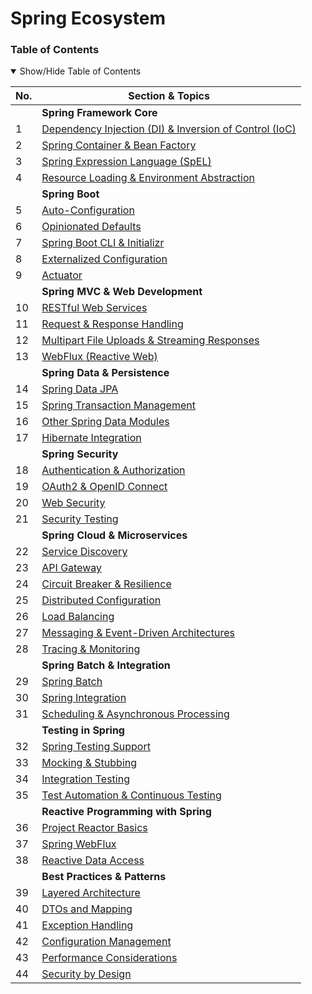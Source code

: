 # Spring Ecosystem

### Table of Contents

<details open>
<summary>Show/Hide Table of Contents</summary>

| No. | Section & Topics                                                                                     |
| ----|-----------------------------------------------------------------------------------------------------|
|      | **Spring Framework Core**                                                                           |
| 1    | [Dependency Injection (DI) & Inversion of Control (IoC)](#dependency-injection-di--inversion-of-control-ioc) |
| 2    | [Spring Container & Bean Factory](#spring-container--bean-factory)                                 |
| 3    | [Spring Expression Language (SpEL)](#spring-expression-language-spel)                               |
| 4    | [Resource Loading & Environment Abstraction](#resource-loading--environment-abstraction)           |
|      | **Spring Boot**                                                                                     |
| 5    | [Auto-Configuration](#auto-configuration)                                                           |
| 6    | [Opinionated Defaults](#opinionated-defaults)                                                       |
| 7    | [Spring Boot CLI & Initializr](#spring-boot-cli--initializr)                                       |
| 8    | [Externalized Configuration](#externalized-configuration)                                          |
| 9    | [Actuator](#actuator)                                                                               |
|      | **Spring MVC & Web Development**                                                                    |
| 10   | [RESTful Web Services](#restful-web-services)                                                       |
| 11   | [Request & Response Handling](#request--response-handling)                                         |
| 12   | [Multipart File Uploads & Streaming Responses](#multipart-file-uploads--streaming-responses)       |
| 13   | [WebFlux (Reactive Web)](#webflux-reactive-web)                                                    |
|      | **Spring Data & Persistence**                                                                       |
| 14   | [Spring Data JPA](#spring-data-jpa)                                                                 |
| 15   | [Spring Transaction Management](#spring-transaction-management)                                     |
| 16   | [Other Spring Data Modules](#other-spring-data-modules)                                            |
| 17   | [Hibernate Integration](#hibernate-integration)                                                     |
|      | **Spring Security**                                                                                 |
| 18   | [Authentication & Authorization](#authentication--authorization)                                   |
| 19   | [OAuth2 & OpenID Connect](#oauth2--openid-connect)                                                  |
| 20   | [Web Security](#web-security)                                                                       |
| 21   | [Security Testing](#security-testing)                                                               |
|      | **Spring Cloud & Microservices**                                                                    |
| 22   | [Service Discovery](#service-discovery)                                                             |
| 23   | [API Gateway](#api-gateway)                                                                         |
| 24   | [Circuit Breaker & Resilience](#circuit-breaker--resilience)                                       |
| 25   | [Distributed Configuration](#distributed-configuration)                                            |
| 26   | [Load Balancing](#load-balancing)                                                                   |
| 27   | [Messaging & Event-Driven Architectures](#messaging--event-driven-architectures)                   |
| 28   | [Tracing & Monitoring](#tracing--monitoring)                                                        |
|      | **Spring Batch & Integration**                                                                      |
| 29   | [Spring Batch](#spring-batch)                                                                       |
| 30   | [Spring Integration](#spring-integration)                                                           |
| 31   | [Scheduling & Asynchronous Processing](#scheduling--asynchronous-processing)                        |
|      | **Testing in Spring**                                                                               |
| 32   | [Spring Testing Support](#spring-testing-support)                                                   |
| 33   | [Mocking & Stubbing](#mocking--stubbing)                                                            |
| 34   | [Integration Testing](#integration-testing)                                                         |
| 35   | [Test Automation & Continuous Testing](#test-automation--continuous-testing)                        |
|      | **Reactive Programming with Spring**                                                                |
| 36   | [Project Reactor Basics](#project-reactor-basics)                                                   |
| 37   | [Spring WebFlux](#spring-webflux)                                                                   |
| 38   | [Reactive Data Access](#reactive-data-access)                                                       |
|      | **Best Practices & Patterns**                                                                       |
| 39   | [Layered Architecture](#layered-architecture)                                                       |
| 40   | [DTOs and Mapping](#dtos-and-mapping)                                                               |
| 41   | [Exception Handling](#exception-handling)                                                           |
| 42   | [Configuration Management](#configuration-management)                                               |
| 43   | [Performance Considerations](#performance-considerations)                                           |
| 44   | [Security by Design](#security-by-design)                                                           |

</details>
